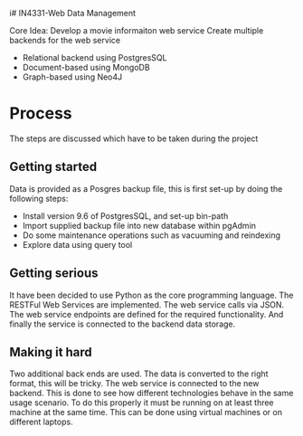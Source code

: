 i# IN4331-Web Data Management

Core Idea: Develop a movie informaiton web service
Create multiple backends for the web service
- Relational backend using PostgresSQL
- Document-based using MongoDB
- Graph-based using Neo4J

# Process
The steps are discussed which have to be taken during the project

## Getting started
Data is provided as a Posgres backup file, this is first set-up by doing the following steps:
- Install version 9.6 of PostgresSQL, and set-up bin-path 
- Import supplied backup file into new database within pgAdmin
- Do some maintenance operations such as vacuuming and reindexing
- Explore data using query tool

## Getting serious
It have been decided to use Python as the core programming language. The RESTFul Web Services are implemented. The web service calls via JSON. The web service endpoints are defined for the required functionality. And finally the service is connected to the backend data storage.

## Making it hard
Two additional back ends are used. The data is converted to the right format, this will be tricky. The web service is connected to the new backend. This is done to see how different technologies behave in the same usage scenario. To do this properly it must be running on at least three machine at the same time. This can be done using virtual machines or on different laptops.
